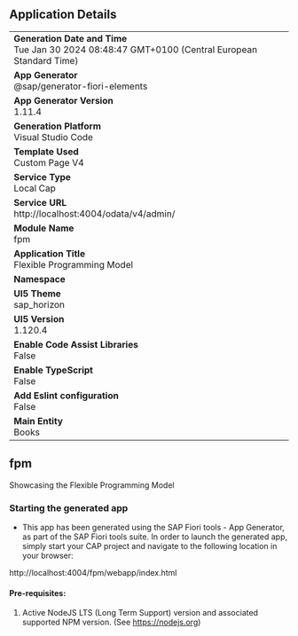 ## Application Details
|               |
| ------------- |
|**Generation Date and Time**<br>Tue Jan 30 2024 08:48:47 GMT+0100 (Central European Standard Time)|
|**App Generator**<br>@sap/generator-fiori-elements|
|**App Generator Version**<br>1.11.4|
|**Generation Platform**<br>Visual Studio Code|
|**Template Used**<br>Custom Page V4|
|**Service Type**<br>Local Cap|
|**Service URL**<br>http://localhost:4004/odata/v4/admin/
|**Module Name**<br>fpm|
|**Application Title**<br>Flexible Programming Model|
|**Namespace**<br>|
|**UI5 Theme**<br>sap_horizon|
|**UI5 Version**<br>1.120.4|
|**Enable Code Assist Libraries**<br>False|
|**Enable TypeScript**<br>False|
|**Add Eslint configuration**<br>False|
|**Main Entity**<br>Books|

## fpm

Showcasing the Flexible Programming Model

### Starting the generated app

-   This app has been generated using the SAP Fiori tools - App Generator, as part of the SAP Fiori tools suite.  In order to launch the generated app, simply start your CAP project and navigate to the following location in your browser:

http://localhost:4004/fpm/webapp/index.html

#### Pre-requisites:

1. Active NodeJS LTS (Long Term Support) version and associated supported NPM version.  (See https://nodejs.org)



